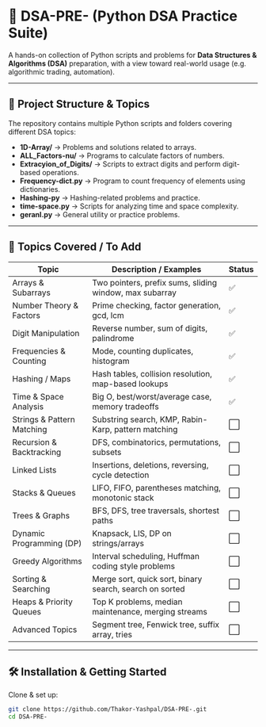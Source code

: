 # 📘 DSA-PRE- (Python DSA Practice Suite)

A hands-on collection of Python scripts and problems for **Data Structures & Algorithms (DSA)** preparation, with a view toward real-world usage (e.g. algorithmic trading, automation).  

---

## 📂 Project Structure & Topics

The repository contains multiple Python scripts and folders covering different DSA topics:

- **1D-Array/** → Problems and solutions related to arrays.
- **ALL_Factors-nu/** → Programs to calculate factors of numbers.
- **Extracyion_of_Digits/** → Scripts to extract digits and perform digit-based operations.
- **Frequency-dict.py** → Program to count frequency of elements using dictionaries.
- **Hashing-py** → Hashing-related problems and practice.
- **time-space.py** → Scripts for analyzing time and space complexity.
- **geranl.py** → General utility or practice problems.

---

## 🎯 Topics Covered / To Add

| Topic | Description / Examples | Status |
|---|---|---|
| Arrays & Subarrays | Two pointers, prefix sums, sliding window, max subarray | ✅ |
| Number Theory & Factors | Prime checking, factor generation, gcd, lcm | ✅ |
| Digit Manipulation | Reverse number, sum of digits, palindrome | ✅ |
| Frequencies & Counting | Mode, counting duplicates, histogram | ✅ |
| Hashing / Maps | Hash tables, collision resolution, map-based lookups | ✅ |
| Time & Space Analysis | Big O, best/worst/average case, memory tradeoffs | ✅ |
| Strings & Pattern Matching | Substring search, KMP, Rabin-Karp, pattern matching | ⬜ |
| Recursion & Backtracking | DFS, combinatorics, permutations, subsets | ⬜ |
| Linked Lists | Insertions, deletions, reversing, cycle detection | ⬜ |
| Stacks & Queues | LIFO, FIFO, parentheses matching, monotonic stack | ⬜ |
| Trees & Graphs | BFS, DFS, tree traversals, shortest paths | ⬜ |
| Dynamic Programming (DP) | Knapsack, LIS, DP on strings/arrays | ⬜ |
| Greedy Algorithms | Interval scheduling, Huffman coding style problems | ⬜ |
| Sorting & Searching | Merge sort, quick sort, binary search, search on sorted | ⬜ |
| Heaps & Priority Queues | Top K problems, median maintenance, merging streams | ⬜ |
| Advanced Topics | Segment tree, Fenwick tree, suffix array, tries | ⬜ |

---

## 🛠 Installation & Getting Started

Clone & set up:

```bash
git clone https://github.com/Thakor-Yashpal/DSA-PRE-.git
cd DSA-PRE-

